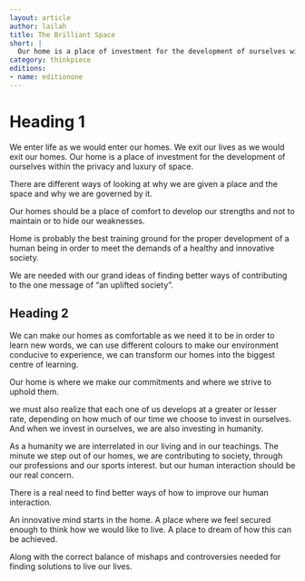 ```yaml
---
layout: article
author: lailah
title: The Brilliant Space
short: |
  Our home is a place of investment for the development of ourselves within the privacy and luxury of space
category: thinkpiece
editions:
- name: editionone
---
```


# Heading 1

We enter life as we would enter our homes. We exit our lives as we would exit our homes. Our home is a place of investment for the development of ourselves within the privacy and luxury of space.

There are different ways of looking at why we are given a place and the space and why we are governed by it.

Our homes should be a place of comfort to develop our strengths and not to maintain or to hide our weaknesses.

Home is probably the best training ground for the proper development of a human being in order to meet the demands of a healthy and innovative society.

We are needed with our grand ideas of finding better ways of contributing to the one message of “an uplifted society”.

## Heading 2

We can make our homes as comfortable as we need it to be in order to learn new words, we can use different colours to make our environment conducive to experience, we can transform our homes into the biggest centre of learning.

Our home is where we make our commitments and where we strive to uphold them.

we must also realize that each one of us develops at a greater or lesser rate, depending on how much of our time we choose to invest in ourselves. And when we invest in ourselves, we are also investing in humanity.

As a humanity we are interrelated in our living and in our teachings.  The minute we step out of our homes, we are contributing to society, through our professions and our sports interest. but our human interaction should be our real concern.

There is a real need to find better ways of how to improve our human interaction.

An innovative mind starts in the home. A place where we feel secured enough to think how we would like to live. A place to dream of how this can be achieved.

Along with the correct balance of mishaps and controversies needed for finding solutions to live our lives.   
